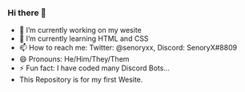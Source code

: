 ### Hi there 👋

- 🔭 I’m currently working on my wesite
- 🌱 I’m currently learning HTML and CSS
- 📫 How to reach me: Twitter: @senoryxx, Discord: SenoryX#8809
- 😄 Pronouns: He/Him/They/Them
- ⚡ Fun fact: I have coded many Discord Bots...
- This Repository is for my first Wesite.

